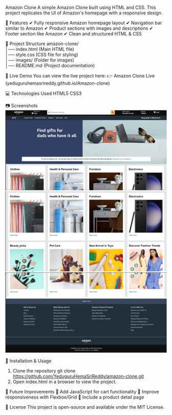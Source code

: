 Amazon Clone
A simple Amazon Clone built using HTML and CSS. This project replicates the UI of Amazon's homepage with a responsive design.

📌 Features
✔ Fully responsive Amazon homepage layout
✔ Navigation bar similar to Amazon
✔ Product sections with images and descriptions
✔ Footer section like Amazon
✔ Clean and structured HTML & CSS

📂 Project Structure
amazon-clone/  
│── index.html       (Main HTML file)  
│── style.css        (CSS file for styling)  
│── images/          (Folder for images)  
│── README.md        (Project documentation)

🚀 Live Demo
You can view the live project here:
👉 Amazon Clone Live (yeduguruhemasrireddy.github.io/Amazon-clone)

💻 Technologies Used
HTML5
CSS3


📷 Screenshots
![Amazon Clone](https://raw.githubusercontent.com/YeduguruHemaSriReddy/Amazon-clone/refs/heads/main/amazon%20clone%20pic%201.png)
![Amazon Clone](https://raw.githubusercontent.com/YeduguruHemaSriReddy/Amazon-clone/refs/heads/main/amazon%20clone%20pic%202.png)
![Amazon Clone](https://raw.githubusercontent.com/YeduguruHemaSriReddy/Amazon-clone/refs/heads/main/amazon%20clone%20pic%203.png)

🔧 Installation & Usage
1. Clone the repository
git clone https://github.com/YeduguruHemaSriReddy/amazon-clone.git
2. Open index.html in a browser to view the project.

🎯 Future Improvements
🔹 Add JavaScript for cart functionality
🔹 Improve responsiveness with Flexbox/Grid
🔹 Include a product detail page

📜 License
This project is open-source and available under the MIT License.

